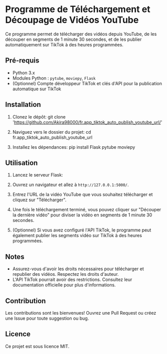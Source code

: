 # Programme de Téléchargement et Découpage de Vidéos YouTube

Ce programme permet de télécharger des vidéos depuis YouTube, de les découper en segments de 1 minute 30 secondes, et de les publier automatiquement sur TikTok à des heures programmées.

## Pré-requis

- Python 3.x
- Modules Python : `pytube`, `moviepy`, `Flask`
- (Optionnel) Compte développeur TikTok et clés d'API pour la publication automatique sur TikTok

## Installation

1. Clonez le dépôt:
git clone 'https://github.com/Akira98000/fr.app_tiktok_auto_publish_youtube_url/'

2. Naviguez vers le dossier du projet:
cd fr.app_tiktok_auto_publish_youtube_url

3. Installez les dépendances:
pip install Flask pytube moviepy


## Utilisation

1. Lancez le serveur Flask:

2. Ouvrez un navigateur et allez à `http://127.0.0.1:5000/`.

3. Entrez l'URL de la vidéo YouTube que vous souhaitez télécharger et cliquez sur "Télécharger".

4. Une fois le téléchargement terminé, vous pouvez cliquer sur "Découper la dernière vidéo" pour diviser la vidéo en segments de 1 minute 30 secondes.

5. (Optionnel) Si vous avez configuré l'API TikTok, le programme peut également publier les segments vidéo sur TikTok à des heures programmées.

## Notes

- Assurez-vous d'avoir les droits nécessaires pour télécharger et republier des vidéos. Respectez les droits d'auteur.
- L'API TikTok pourrait avoir des restrictions. Consultez leur documentation officielle pour plus d'informations.

## Contribution

Les contributions sont les bienvenues! Ouvrez une Pull Request ou créez une Issue pour toute suggestion ou bug.

## Licence

Ce projet est sous licence MIT.
